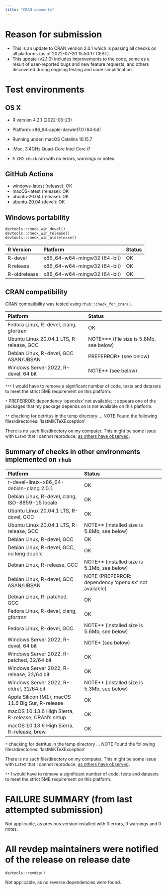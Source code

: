 ```yaml
---
title: "CRAN comments"
---
```



# Reason for submission
* This is an update to CRAN version 2.0.1 which is passing all checks on all platforms (as of 2022-07-20 15:50:17 CEST).
* This update (v2.1.0) includes improvements to the code, some as a result of user-reported bugs and new feature requests, and others discovered during ongoing testing and code simplification. 


# Test environments

## OS X
* R version 4.2.1 (2022-06-23)
* Platform: x86_64-apple-darwin17.0 (64-bit)
* Running under: macOS Catalina 10.15.7
* iMac, 3.4GHz Quad-Core Intel Core i7

* `R CMD check` ran with no errors, warnings or notes


## GitHub Actions

* windows-latest (release): OK 
* macOS-latest (release):  OK
* ubuntu-20.04 (release): OK
* ubuntu-20.04 (devel): OK


## Windows portability

```
devtools::check_win_devel()
devtools::check_win_release()
devtools::check_win_oldrelease() 
```

| R Version    | Platform                    | Status |
|:-------------|:----------------------------|:-------|
| R-devel      | x86_64-w64-mingw32 (64-bit) | OK     |
| R release    | x86_64-w64-mingw32 (64-bit) | OK     |
| R-oldrelease | x86_64-w64-mingw32 (64-bit) | OK     |


## CRAN compatibility

CRAN compatibility was tested using `rhub::check_for_cran()`.

| Platform                                 | Status                                     |
|:-----------------------------------------|:-------------------------------------------|
| Fedora Linux, R-devel, clang, gfortran   | OK                                         |
| Ubuntu Linux 20.04.1 LTS, R-release, GCC | NOTE\*\*\* (file size is 5.8Mb, see below) |
| Debian Linux, R-devel, GCC ASAN/UBSAN    | PREPERROR\* (see below)                    |
| Windows Server 2022, R-devel, 64 bit     | NOTE\*\* (see below)                       |

`***` I would have to remove a significant number of code, tests and datasets to meet the strict 5MB requirement on this platform. 

`*` PREPERROR: dependency ‘openxlsx’ not available; it appears one of the packages that my package depends on is not available on this platform.

`**` checking for detritus in the temp directory ... NOTE Found the following files/directories: 'lastMiKTeXException'


There is no such file/directory on my computer. This might be some issue with `LaTeX` that I cannot reproduce, [as others have observed](https://github.com/r-hub/rhub/issues/503). 


## Summary of checks in other environments implemented on `rhub`

| Platform                                           | Status                                                |
|:---------------------------------------------------|:------------------------------------------------------|
| r-devel-linux-x86_64-debian-clang 2.0.1            | OK                                                    |
| Debian Linux, R-devel, clang, ISO-8859-15 locale   | OK                                                    |
| Ubuntu Linux 20.04.1 LTS, R-devel, GCC             | OK                                                    |
| Ubuntu Linux 20.04.1 LTS, R-release, GCC           | NOTE\*\* (installed size is 5.8Mb, see below)         |
| Debian Linux, R-devel, GCC                         | OK                                                    |
| Debian Linux, R-devel, GCC, no long double         | OK                                                    |
| Debian Linux, R-release, GCC                       | NOTE\*\* (installed size is 5.1Mb, see below)         |
| Debian Linux, R-devel, GCC ASAN/UBSAN              | NOTE (PREPERROR: dependency ‘openxlsx’ not available) |
| Debian Linux, R-patched, GCC                       | OK                                                    |
| Fedora Linux, R-devel, clang, gfortran             | OK                                                    |
| Fedora Linux, R-devel, GCC                         | NOTE\*\* (installed size is 5.6Mb, see below)         |
| Windows Server 2022, R-devel, 64 bit               | NOTE\* (see below)                                    |
| Windows Server 2022, R-patched, 32/64 bit          | OK                                                    |
| Windows Server 2022, R-release, 32/64 bit          | OK                                                    |
| Windows Server 2022, R-oldrel, 32/64 bit           | NOTE\*\* (installed size is 5.3Mb, see below)         |
| Apple Silicon (M1), macOS 11.6 Big Sur, R-release  | OK                                                    |
| macOS 10.13.6 High Sierra, R-release, CRAN’s setup | OK                                                    |
| macOS 10.13.6 High Sierra, R-release, brew         | OK                                                    |


`*` checking for detritus in the temp directory ... NOTE Found the following files/directories: 'lastMiKTeXException'

There is no such file/directory on my computer. This might be some issue with `LaTeX` that I cannot reproduce, [as others have observed](https://github.com/r-hub/rhub/issues/503). 

  
`**` I would have to remove a significant number of code, tests and datasets to meet the strict 5MB requirement on this platform. 



# FAILURE SUMMARY (from last attempted submission)

Not applicable, as previous version installed with 0 errors, 0 warnings and 0 notes.

# All revdep maintainers were notified of the release on release date

```
devtools::revdep()
```

Not applicable, as no reverse dependencies were found.


